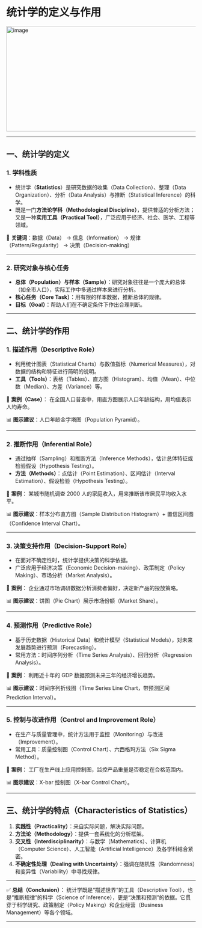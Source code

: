 
# 统计学的定义与作用
<img width="560" height="280" alt="image" src="https://github.com/user-attachments/assets/c7eecb6c-db49-41a6-ab65-4279c1915dd3" />

---

## 一、统计学的定义

### 1. 学科性质

* 统计学（**Statistics**）是研究数据的收集（Data Collection）、整理（Data Organization）、分析（Data Analysis）与推断（Statistical Inference）的科学。
* 既是一门**方法论学科（Methodological Discipline）**，提供普适的分析方法；又是一种**实用工具（Practical Tool）**，广泛应用于经济、社会、医学、工程等领域。

📌 **关键词**：数据（Data） → 信息（Information） → 规律（Pattern/Regularity） → 决策（Decision-making）

---

### 2. 研究对象与核心任务

* **总体（Population）与样本（Sample）**：研究对象往往是一个庞大的总体（如全市人口），实际工作中多通过样本来进行分析。
* **核心任务（Core Task）**：用有限的样本数据，推断总体的规律。
* **目标（Goal）**：帮助人们在不确定条件下作出合理判断。

---

## 二、统计学的作用

### 1. 描述作用（Descriptive Role）

* 利用统计图表（Statistical Charts）与数值指标（Numerical Measures），对数据的结构和特征进行简明的说明。
* **工具（Tools）**：表格（Tables）、直方图（Histogram）、均值（Mean）、中位数（Median）、方差（Variance）等。

📍 **案例（Case）**：
在全国人口普查中，用直方图展示人口年龄结构，用均值表示人均寿命。

📊 **图示建议**：人口年龄金字塔图（Population Pyramid）。

---

### 2. 推断作用（Inferential Role）

* 通过抽样（Sampling）和推断方法（Inference Methods），估计总体特征或检验假设（Hypothesis Testing）。
* **方法（Methods）**：点估计（Point Estimation）、区间估计（Interval Estimation）、假设检验（Hypothesis Testing）。

📍 **案例**：
某城市随机调查 2000 人的家庭收入，用来推断该市居民平均收入水平。

📊 **图示建议**：样本分布直方图（Sample Distribution Histogram）+ 置信区间图（Confidence Interval Chart）。

---

### 3. 决策支持作用（Decision-Support Role）

* 在面对不确定性时，统计学提供决策的科学依据。
* 广泛应用于经济决策（Economic Decision-making）、政策制定（Policy Making）、市场分析（Market Analysis）。

📍 **案例**：
企业通过市场调研数据分析消费者偏好，决定新产品的投放策略。

📊 **图示建议**：饼图（Pie Chart）展示市场份额（Market Share）。

---

### 4. 预测作用（Predictive Role）

* 基于历史数据（Historical Data）和统计模型（Statistical Models），对未来发展趋势进行预测（Forecasting）。
* 常用方法：时间序列分析（Time Series Analysis）、回归分析（Regression Analysis）。

📍 **案例**：
利用近十年的 GDP 数据预测未来三年的经济增长趋势。

📊 **图示建议**：时间序列折线图（Time Series Line Chart，带预测区间 Prediction Interval）。

---

### 5. 控制与改进作用（Control and Improvement Role）

* 在生产与质量管理中，统计方法用于监控（Monitoring）与改进（Improvement）。
* 常用工具：质量控制图（Control Chart）、六西格玛方法（Six Sigma Method）。

📍 **案例**：
工厂在生产线上应用控制图，监控产品重量是否稳定在合格范围内。

📊 **图示建议**：X-bar 控制图（X-bar Control Chart）。

---

## 三、统计学的特点（Characteristics of Statistics）

1. **实践性（Practicality）**：来自实际问题，解决实际问题。
2. **方法论（Methodology）**：提供一套系统化的分析框架。
3. **交叉性（Interdisciplinarity）**：与数学（Mathematics）、计算机（Computer Science）、人工智能（Artificial Intelligence）及各学科结合紧密。
4. **不确定性处理（Dealing with Uncertainty）**：强调在随机性（Randomness）和变异性（Variability）中寻找规律。

---

✅ **总结（Conclusion）**：
统计学既是“描述世界”的工具（Descriptive Tool），也是“推断规律”的科学（Science of Inference），更是“决策和预测”的依据。它贯穿于科学研究、政策制定（Policy Making）和企业经营（Business Management）等各个领域。

---

